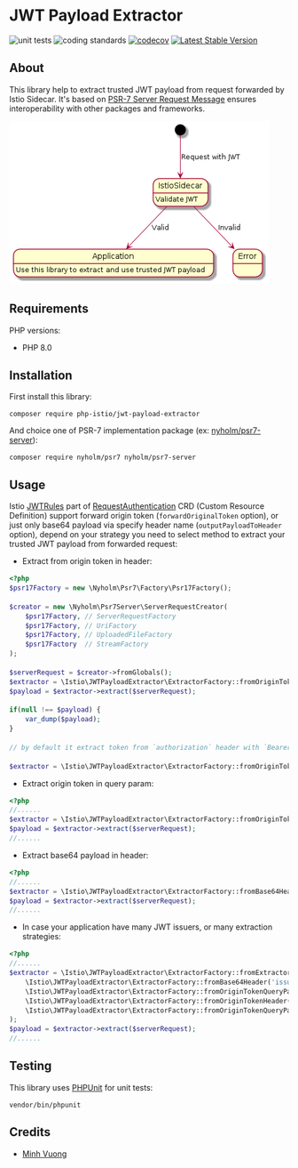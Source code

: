 # JWT Payload Extractor

![unit tests](https://github.com/php-istio/jwt-payload-extractor/actions/workflows/unit-tests.yml/badge.svg)
![coding standards](https://github.com/php-istio/jwt-payload-extractor/actions/workflows/coding-standards.yml/badge.svg)
[![codecov](https://codecov.io/gh/php-istio/jwt-payload-extractor/branch/main/graph/badge.svg?token=I2ZACWOYHM)](https://codecov.io/gh/php-istio/jwt-payload-extractor)
[![Latest Stable Version](http://poser.pugx.org/php-istio/jwt-payload-extractor/v)](https://packagist.org/packages/php-istio/jwt-payload-extractor)

## About

This library help to extract trusted JWT payload from request forwarded by Istio Sidecar. It's based
on [PSR-7 Server Request Message](https://www.php-fig.org/psr/psr-7/) ensures interoperability with other packages and
frameworks.

![UML](assets/request.png)

## Requirements

PHP versions:

+ PHP 8.0

## Installation

First install this library:

```shell
composer require php-istio/jwt-payload-extractor
```

And choice one of PSR-7 implementation package (ex: [nyholm/psr7-server](https://github.com/Nyholm/psr7-server/)):

```shell
composer require nyholm/psr7 nyholm/psr7-server
```

## Usage

Istio [JWTRules](https://istio.io/latest/docs/reference/config/security/jwt/#JWTRule) part of [RequestAuthentication](https://istio.io/latest/docs/reference/config/security/request_authentication/) CRD (Custom Resource Definition) support forward origin
token (`forwardOriginalToken` option), or just only base64 payload via specify header name
(`outputPayloadToHeader` option), depend on your strategy you need to select method to extract your trusted JWT payload from forwarded request:

+ Extract from origin token in header:

```php
<?php
$psr17Factory = new \Nyholm\Psr7\Factory\Psr17Factory();

$creator = new \Nyholm\Psr7Server\ServerRequestCreator(
    $psr17Factory, // ServerRequestFactory
    $psr17Factory, // UriFactory
    $psr17Factory, // UploadedFileFactory
    $psr17Factory  // StreamFactory
);

$serverRequest = $creator->fromGlobals();
$extractor = \Istio\JWTPayloadExtractor\ExtractorFactory::fromOriginTokenHeader('issuer.example');
$payload = $extractor->extract($serverRequest);

if(null !== $payload) {
    var_dump($payload);
}

// by default it extract token from `authorization` header with `Bearer ` prefix, you can change it via next args:

$extractor = \Istio\JWTPayloadExtractor\ExtractorFactory::fromOriginTokenHeader('issuer.example', 'x-token', 'yourPrefix ');
```

+ Extract origin token in query param:

```php
<?php
//......
$extractor = \Istio\JWTPayloadExtractor\ExtractorFactory::fromOriginTokenQueryParam('issuer.example', 'token');
$payload = $extractor->extract($serverRequest);
//......
```

+ Extract base64 payload in header:

```php
<?php
//......
$extractor = \Istio\JWTPayloadExtractor\ExtractorFactory::fromBase64Header('issuer.example', 'x-istio-jwt-payload');
$payload = $extractor->extract($serverRequest);
//......
```

+ In case your application have many JWT issuers, or many extraction strategies:

```php
<?php
//......
$extractor = \Istio\JWTPayloadExtractor\ExtractorFactory::fromExtractors(
    \Istio\JWTPayloadExtractor\ExtractorFactory::fromBase64Header('issuer1.example', 'x-istio-jwt-payload'),
    \Istio\JWTPayloadExtractor\ExtractorFactory::fromOriginTokenQueryParam('issuer1.example', 'token'),
    \Istio\JWTPayloadExtractor\ExtractorFactory::fromOriginTokenHeader('issuer2.example', 'authorization'),
    \Istio\JWTPayloadExtractor\ExtractorFactory::fromOriginTokenQueryParam('issuer3.example', 'token'),
);
$payload = $extractor->extract($serverRequest);
//......
```

## Testing

This library uses [PHPUnit](https://phpunit.de) for unit tests:

```shell
vendor/bin/phpunit
```

## Credits

+ [Minh Vuong](https://github.com/vuongxuongminh)